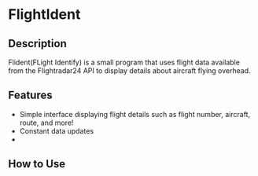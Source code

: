 # FlightIdent

## Description
Flident(FLight Identify) is a small program that uses flight data available from the Flightradar24 API to display details about aircraft flying overhead. 

## Features
- Simple interface displaying flight details such as flight number, aircraft, route, and more!
- Constant data updates
- 

## How to Use